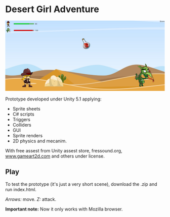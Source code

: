 # Desert Girl Adventure

![alt text](dga01.jpg "Desert Girl Adventure")

Prototype developed under Unity 5.1 applying:

* Sprite sheets
* C# scripts
* Triggers
* Colliders
* GUI
* Sprite renders
* 2D physics and mecanim.

With free assest from Unity assest store, fressound.org, www.gameart2d.com and others under license.

## Play

To test the prototype (it's just a very short scene), download the .zip and run index.html.

*Arrows:* move.
*Z:* attack.

**Important note:** Now it only works with Mozilla browser.